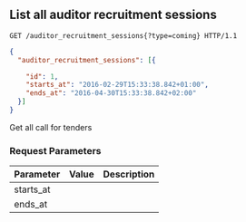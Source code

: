 ## List all auditor recruitment sessions

```http
GET /auditor_recruitment_sessions{?type=coming} HTTP/1.1
```

```json
{
  "auditor_recruitment_sessions": [{

    "id": 1,
    "starts_at": "2016-02-29T15:33:38.842+01:00",
    "ends_at": "2016-04-30T15:33:38.842+02:00"
  }]
}
```

Get all call for tenders

### Request Parameters

Parameter           |  Value | Description
------------------- | ------ | ------
starts_at           | |
ends_at             | |

